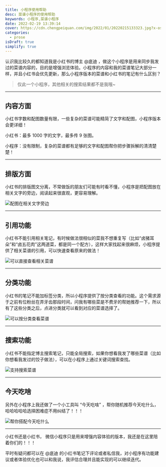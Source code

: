 ```yaml
---
title: 小程序使用帮助
desc: 菜谱小程序的使用帮助
keywords: 小程序,菜谱小程序
date: 2022-02-19 13:39:14
cover: https://cdn.chengpeiquan.com/img/2022/01/20220215133323.jpg?x-oss-process=image/interlace,1
categories:
  - prose
isDraft: true
simplify: true
---
```


认识我比较久的都知道我是小红书的博主 @底迪 ，做这个小程序是用来同步我发过的菜谱内容的，目的是增强浏览体验。小程序的内容和我的菜谱笔记大部分一样，并且小红书会优先更新，那么小程序版本的菜谱和小红书的笔记有什么区别？

> 仅此一个小程序，其他相关的搜索结果都不是我哦~

---

## 内容方面

小红书字数和配图数量有限，一些复杂的菜谱可能精简了文字和配图，小程序版本会更详细！

小红书：最多 1000 字的文字，最多传 9 张图。

小程序：没有限制，复杂的菜谱都有足够的文字和配图帮你把步骤拆解的清清楚楚！

---

## 排版方面

小红书的排版图文分离，不常做饭的朋友们可能有时看不懂，小程序是把配图放在相关文字的旁边，阅读起来很直观，更容易理解。

![配图在相关文字旁边](https://cdn.chengpeiquan.com/img/2022/02/20220219191739.jpg?x-oss-process=image/interlace,1)

---

## 引用功能

小红书不能引用相关笔记，有时候做法很相似的菜我不想重复写（比如“卤猪耳朵”和“卤五花肉”这两道菜，都是同一个配方），这样大家找起来很麻烦，小程序提供了相关菜谱的引用，可以快速查看原来的做法！

![可以直接查看相关菜谱](https://cdn.chengpeiquan.com/img/2022/02/20220219190635.jpg?x-oss-process=image/interlace,1)

---

## 分类功能

小红书的笔记不能加标签分类，所以小程序提供了按分类查看的功能。这个需求源于之前有位粉丝在弄牙齿那段时间，问我有哪些菜是不费牙的帮她推荐一下，所以有了这些分类之后，点进分类就可以看到对应的菜谱选择了。

![可以按分类查看菜谱](https://cdn.chengpeiquan.com/img/2022/02/20220219190632.jpg?x-oss-process=image/interlace,1)

---

## 搜索功能

小红书不能指定博主搜索笔记，只能全局搜索，如果你想看我发了哪些菜谱（比如你想看我发过的饺子做法），可以在小程序上通过关键词搜索查找。

![支持搜索菜谱](https://cdn.chengpeiquan.com/img/2022/02/20220219191751.jpg?x-oss-process=image/interlace,1)

---

## 今天吃啥

另外在小程序上我还做了一个小工具叫 “今天吃啥” ，帮你随机推荐今天吃什么，哈哈哈哈哈选择困难症不用纠结了！！！

![帮你搭配今天吃什么](https://cdn.chengpeiquan.com/img/2022/02/20220219190633.jpg?x-oss-process=image/interlace,1)

---

小红书还是小红书， 微信小程序只是用来增强内容体验的版本，我还是在这里陪着你们的！！！

平时有疑问都可以在 @底迪 的小红书笔记下评论或者私信我，对小程序有功能建议或者体验优化也可以和我说，我评估合理并且能实现的可以继续迭代。
